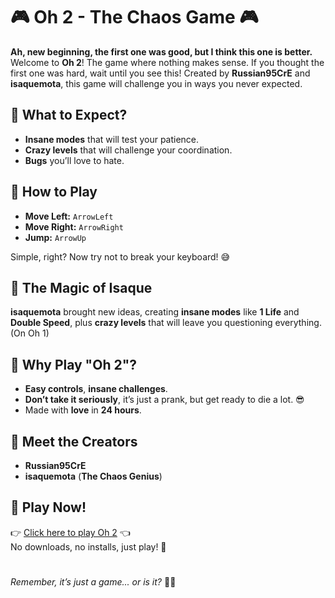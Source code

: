 # 🎮 Oh 2 - The Chaos Game 🎮

**Ah, new beginning, the first one was good, but I think this one is better.** Welcome to **Oh 2**! The game where nothing makes sense. If you thought the first one was hard, wait until you see this! Created by **Russian95CrE** and **isaquemota**, this game will challenge you in ways you never expected.

## 🚀 What to Expect?
- **Insane modes** that will test your patience.
- **Crazy levels** that will challenge your coordination.
- **Bugs** you’ll love to hate.

## 🔗 How to Play
- **Move Left:** `ArrowLeft`
- **Move Right:** `ArrowRight`
- **Jump:** `ArrowUp`

Simple, right? Now try not to break your keyboard! 😅

## 🌟 The Magic of Isaque
**isaquemota** brought new ideas, creating **insane modes** like **1 Life** and **Double Speed**, plus **crazy levels** that will leave you questioning everything. (On Oh 1)

## 🌟 Why Play "Oh 2"?
- **Easy controls**, **insane challenges**.
- **Don’t take it seriously**, it’s just a prank, but get ready to die a lot. 😎
- Made with **love** in **24 hours**.

## 👥 Meet the Creators
- **Russian95CrE**
- **isaquemota** (**The Chaos Genius**)

## 🔗 Play Now!
👉 [Click here to play Oh 2](https://russian95cre.github.io/Oh2) 👈  
No downloads, no installs, just play! 🎉

#
*Remember, it’s just a game... or is it?* 🎉💀
